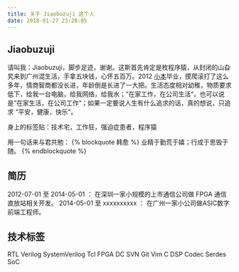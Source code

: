 ```yaml
---
title: 关于 Jiaobuzuji 这个人
date: 2018-01-27 23:28:05
---
```


## Jiaobuzuji
请叫我：Jiaobuzuji，脚步足迹，谢谢。这斯首先肯定是枚程序猿，从封闭的山旮旯来到广州混生活，手拿五块钱，心怀五百万。2012 [小本](http://www.gdut.edu.cn/)毕业，摸爬滚打了这么多年，情商智商都没长进，年龄倒是长进了一大把。生活态度相对幼稚，物质要求低下，给我一台电脑，给我网络，给我水；”在家工作，在公司生活“，也可以说是”在家生活，在公司工作“；如果一定要说人生有什么追求的话，真的想说，只追求 “平安，健康，快乐”。

身上的标签贴：技术宅，工作狂，强迫症患者，程序猿

用一句话来与君共勉：
{% blockquote 韩愈 %}
业精于勤荒于嬉；行成于思毁于随。
{% endblockquote %}

## 简历
2012-07-01 至 2014-05-01 ： 在深圳一家小规模的上市通信公司做 FPGA 通信直放站相关开发。
2014-05-01 至 xxxxxxxxxx ： 在广州一家小公司做ASIC数字前端工程师。

## 技术标签
RTL Verilog SystemVerilog Tcl FPGA DC SVN Git Vim C DSP Codec Serdes SoC

